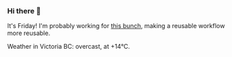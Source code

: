 ### Hi there :wave:

It's Friday! I'm probably working for [this bunch](https://github.com/kohofinancial), making a reusable workflow more reusable.

Weather in Victoria BC: overcast, at +14°C.
